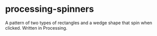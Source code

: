 # processing-spinners
A pattern of two types of rectangles and a wedge shape that spin when clicked. Written in Processing.
